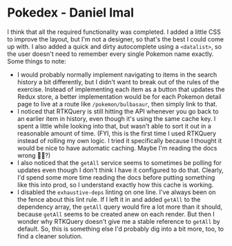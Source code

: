 # Pokedex - Daniel Imal

I think that all the required functionality was completed. I added a little CSS to improve the layout, but I'm not a designer, so that's the best I could come up with. I also added a quick and dirty autocomplete using a `<datalist>`, so the user doesn't need to remember every single Pokemon name exactly. Some things to note:

- I would probably normally implement navigating to items in the search history a bit differently, but I didn't want to break out of the rules of the exercise. Instead of implementing each item as a button that updates the Redux store, a better implementation would be for each Pokemon detail page to live at a route like `/pokemon/bulbasaur`, then simply link to that.
- I noticed that RTKQuery is still hitting the API whenever you go back to an earlier item in history, even though it's using the same cache key. I spent a little while looking into that, but wasn't able to sort it out in a reasonable amount of time. (FYI, this is the first time I used RTKQuery instead of rolling my own logic. I tried it specifically because I thought it would be nice to have automatic caching. Maybe I'm reading the docs wrong 🤷‍♂️?)
- I also noticed that the `getAll` service seems to sometimes be polling for updates even though I don't think I have it configured to do that. Clearly, I'd spend some more time reading the docs before putting something like this into prod, so I understand exactly how this cache is working.
- I disabled the `exhaustive-deps` linting on one line. I've always been on the fence about this lint rule. If I left it in and added `getAll` to the dependency array, the `getAll` query would fire a lot more than it should, because `getAll` seems to be created anew on each render. But then I wonder why RTKQuery doesn't give me a stable reference to `getAll` by default. So, this is something else I'd probably dig into a bit more, too, to find a cleaner solution.
